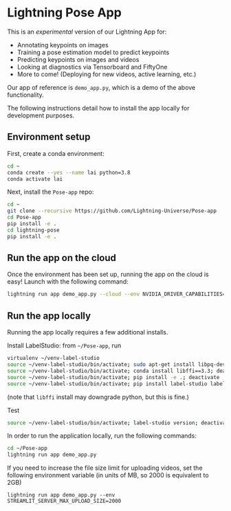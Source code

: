# Lightning Pose App

This is an _experimental_ version of our Lightning App for:

- Annotating keypoints on images
- Training a pose estimation model to predict keypoints
- Predicting keypoints on images and videos
- Looking at diagnostics via Tensorboard and FiftyOne
- More to come! (Deploying for new videos, active learning, etc.)

Our app of reference is `demo_app.py`, which is a demo of the above functionality.

The following instructions detail how to install the app locally for development purposes.

## Environment setup

First, create a conda environment:

```bash
cd ~
conda create --yes --name lai python=3.8
conda activate lai
```

Next, install the `Pose-app` repo:

```bash
cd ~
git clone --recursive https://github.com/Lightning-Universe/Pose-app
cd Pose-app
pip install -e .
cd lightning-pose
pip install -e .
```

## Run the app on the cloud

Once the environment has been set up, running the app on the cloud is easy! Launch with the
following command:

```bash
lightning run app demo_app.py --cloud --env NVIDIA_DRIVER_CAPABILITIES=compute,utility,video
```

## Run the app locally

Running the app locally requires a few additional installs.

Install LabelStudio:
from `~/Pose-app`, run

```bash
virtualenv ~/venv-label-studio
source ~/venv-label-studio/bin/activate; sudo apt-get install libpq-dev; deactivate
source ~/venv-label-studio/bin/activate; conda install libffi==3.3; deactivate
source ~/venv-label-studio/bin/activate; pip install -e .; deactivate
source ~/venv-label-studio/bin/activate; pip install label-studio label-studio-sdk; deactivate
```

(note that `libffi` install may downgrade python, but this is fine.)

Test

```bash
source ~/venv-label-studio/bin/activate; label-studio version; deactivate
```

In order to run the application locally, run the following commands:

```bash
cd ~/Pose-app
lightning run app demo_app.py
```

If you need to increase the file size limit for uploading videos, set the following environment
variable (in units of MB, so 2000 is equivalent to 2GB)
```
lightning run app demo_app.py --env STREAMLIT_SERVER_MAX_UPLOAD_SIZE=2000
```
